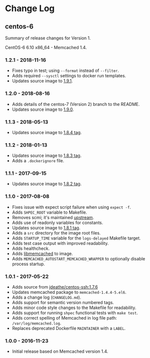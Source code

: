 # Change Log

## centos-6

Summary of release changes for Version 1.

CentOS-6 6.10 x86_64 - Memcached 1.4.

### 1.2.1 - 2018-11-16

- Fixes typo in test; using `--format` instead of `--filter`.
- Adds required `--sysctl` settings to docker run templates.
- Updates source image to [1.9.1](https://github.com/jdeathe/centos-ssh/releases/tag/1.9.1).

### 1.2.0 - 2018-08-16

- Adds details of the centos-7 (Version 2) branch to the README.
- Updates source image to [1.9.0](https://github.com/jdeathe/centos-ssh/releases/tag/1.9.0).

### 1.1.3 - 2018-05-13

- Updates source image to [1.8.4 tag](https://github.com/jdeathe/centos-ssh/releases/tag/1.8.4).

### 1.1.2 - 2018-01-13

- Updates source image to [1.8.3 tag](https://github.com/jdeathe/centos-ssh/releases/tag/1.8.3).
- Adds a `.dockerignore` file.

### 1.1.1 - 2017-09-15

- Updates source image to [1.8.2 tag](https://github.com/jdeathe/centos-ssh/releases/tag/1.8.2).

### 1.1.0 - 2017-08-08

- Fixes issue with expect script failure when using `expect -f`.
- Adds `SHPEC_ROOT` variable to Makefile.
- Removes scmi; it's maintained [upstream](https://github.com/jdeathe/centos-ssh/blob/centos-6/src/usr/sbin/scmi).
- Adds use of readonly variables for constants.
- Updates source image to [1.8.1 tag](https://github.com/jdeathe/centos-ssh/releases/tag/1.8.1).
- Adds a `src` directory for the image root files.
- Adds `STARTUP_TIME` variable for the `logs-delayed` Makefile target.
- Adds test case output with improved readability.
- Adds healthcheck.
- Adds [libmemcached](http://libmemcached.org/) to image.
- Adds `MEMCACHED_AUTOSTART_MEMCACHED_WRAPPER` to optionally disable process startup.

### 1.0.1 - 2017-05-22

- Adds source from [jdeathe/centos-ssh:1.7.6](https://github.com/jdeathe/centos-ssh/releases/tag/1.7.6)
- Updates memcached package to `memcached-1.4.4-5.el6`.
- Adds a change log (`CHANGELOG.md`).
- Adds support for semantic version numbered tags.
- Adds minor code style changes to the Makefile for readability.
- Adds support for running `shpec` functional tests with `make test`.
- Adds correct spelling of Memcached in log file path: `/var/log/memcached.log`.
- Replaces deprecated Dockerfile `MAINTAINER` with a `LABEL`.

### 1.0.0 - 2016-11-23

- Initial release based on Memcached version 1.4.
